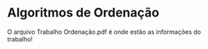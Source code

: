 # Algoritmos de Ordenação

O arquivo Trabalho Ordenação.pdf é onde estão as informações do trabalho!